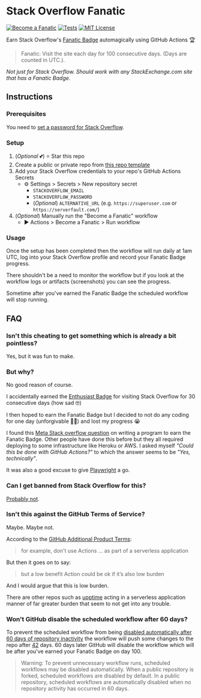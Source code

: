 # Stack Overflow Fanatic

[![Become a Fanatic](https://github.com/connorads/stackoverflow-fanatic/actions/workflows/fanatic.yml/badge.svg)](https://github.com/connorads/stackoverflow-fanatic/actions/workflows/fanatic.yml)
[![Tests](https://github.com/connorads/stackoverflow-fanatic/actions/workflows/ci.yml/badge.svg)](https://github.com/connorads/stackoverflow-fanatic/actions/workflows/ci.yml)
[![MIT License](https://img.shields.io/github/license/connorads/stackoverflow-fanatic)](https://github.com/connorads/stackoverflow-fanatic/blob/master/LICENSE)

Earn Stack Overflow's [Fanatic Badge](https://stackoverflow.com/help/badges/83/fanatic) automagically using GitHub Actions 🏆

> Fanatic: Visit the site each day for 100 consecutive days. (Days are counted in UTC.).

_Not just for Stack Overflow. Should work with any StackExchange.com site that has a Fanatic Badge._

## Instructions

### Prerequisites

You need to [set a password for Stack Overflow](https://meta.stackoverflow.com/questions/285427/how-do-i-change-password-of-my-account).

### Setup

1. (_Optional_ 💕) ⭐ Star this repo
2. Create a public or private repo from [this repo template](https://github.com/connorads/stackoverflow-fanatic/generate)
3. Add your Stack Overflow credentials to your repo's GitHub Actions Secrets
   - ⚙ Settings > Secrets > New repository secret
     - `STACKOVERFLOW_EMAIL`
     - `STACKOVERFLOW_PASSWORD`
     - (_Optional_) `ALTERNATIVE_URL` (e.g. `https://superuser.com` or `https://serverfault.com/`)
4. (_Optional_) Manually run the "Become a Fanatic" workflow
   - ▶ Actions > Become a Fanatic > Run workflow

### Usage

Once the setup has been completed then the workflow will run daily at 1am UTC, log into your Stack Overflow profile and record your Fanatic Badge progress.

There shouldn't be a need to monitor the workflow but if you look at the workflow logs or artifacts (screenshots) you can see the progress.

Sometime after you've earned the Fanatic Badge the scheduled workflow will stop running.

## FAQ

### Isn't this cheating to get something which is already a bit pointless?

Yes, but it was fun to make.

### But why?

No good reason of course.

I accidentally earned the [Enthusiast Badge](https://stackoverflow.com/help/badges/71/enthusiast) for visiting Stack Overflow for 30 consecutive days (how sad 🤓)

I then hoped to earn the Fanatic Badge but I decided to not do any coding for one day (unforgivable 🤦‍♂️) and lost my progress 😭

I found this [Meta Stack overflow question](https://meta.stackoverflow.com/questions/351223/is-it-allowed-to-make-a-simple-automatic-program-that-earns-you-the-fanatic-badg) on writing a program to earn the Fanatic Badge. Other people have done this before but they all required deploying to some infrastructure like Heroku or AWS. I asked myself _"Could this be done with GitHub Actions?"_ to which the answer seems to be _"Yes, technically"_.

It was also a good excuse to give [Playwright](https://playwright.dev/) a go.

### Can I get banned from Stack Overflow for this?

[Probably not](https://meta.stackoverflow.com/a/351224/4319653).

### Isn't this against the GitHub Terms of Service?

Maybe. Maybe not.

According to the [GitHub Additional Product Terms](https://docs.github.com/en/github/site-policy/github-additional-product-terms#5-actions-and-packages):

> for example, don't use Actions ... as part of a serverless application

But then it goes on to say:

> but a low benefit Action could be ok if it’s also low burden

And I would argue that this is low burden.

There are other repos such as [upptime](https://github.com/upptime/upptime) acting in a serverless application manner of far greater burden that seem to not get into any trouble.

### Won't GitHub disable the scheduled workflow after 60 days?

To prevent the scheduled workflow from being [disabled automatically after 60 days of repository inactivity](https://docs.github.com/en/actions/managing-workflow-runs/disabling-and-enabling-a-workflow) the workflow will push some changes to the repo after [42](<https://simple.wikipedia.org/wiki/42_(answer)>) days. 60 days later GitHub will disable the workflow which will be after you've earned your Fanatic Badge on day 100.

> Warning: To prevent unnecessary workflow runs, scheduled workflows may be disabled automatically. When a public repository is forked, scheduled workflows are disabled by default. In a public repository, scheduled workflows are automatically disabled when no repository activity has occurred in 60 days.
